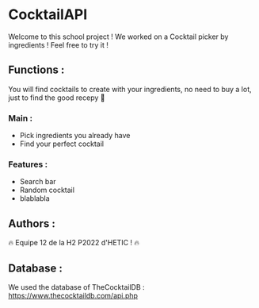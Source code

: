 # CocktailAPI

Welcome to this school project ! We worked on a Cocktail picker by ingredients ! Feel free to try it !


## Functions :

You will find cocktails to create with your ingredients, no need to buy a lot, just to find the good recepy :tada:

### Main : 

- Pick ingredients you already have
- Find your perfect cocktail

### Features :

- Search bar
- Random cocktail
- blablabla


## Authors :

:fire: Equipe 12 de la H2 P2022 d'HETIC ! :fire:

## Database :

We used the database of TheCocktailDB : https://www.thecocktaildb.com/api.php

